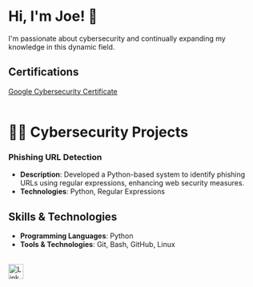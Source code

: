 # Hi, I'm Joe! 👋

I'm passionate about cybersecurity and continually expanding my knowledge in this dynamic field.

## Certifications

[Google Cybersecurity Certificate](https://www.credly.com/badges/994b9bdc-e9e9-47bf-9fc4-d027c5b29855/public_url) <br>
<br>
# 👨‍💻 Cybersecurity Projects
### Phishing URL Detection
- **Description**: Developed a Python-based system to identify phishing URLs using regular expressions, enhancing web security measures.
- **Technologies**: Python, Regular Expressions
## Skills & Technologies
- **Programming Languages**: Python
- **Tools & Technologies**: Git, Bash, GitHub, Linux


<br>
<a href="https://www.linkedin.com/in/jozsef-zekany-34306b350" target="_blank">
    <img src="https://upload.wikimedia.org/wikipedia/commons/c/ca/LinkedIn_logo_initials.png" alt="LinkedIn" width="30" height="30"/>
</a>
